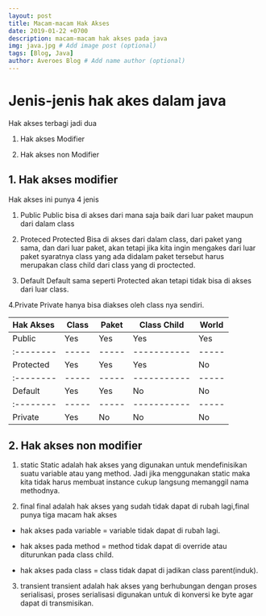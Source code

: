 ```yaml
---
layout: post
title: Macam-macam Hak Akses
date: 2019-01-22 +0700
description: macam-macam hak akses pada java
img: java.jpg # Add image post (optional)
tags: [Blog, Java]
author: Averoes Blog # Add name author (optional)
---
```



# Jenis-jenis hak akes dalam java

Hak akses terbagi jadi dua

1. Hak akses Modifier

2.  Hak akses non Modifier

## 1. Hak akses modifier

Hak akses ini punya 4 jenis

1. Public
Public bisa di akses dari mana saja baik dari luar paket maupun dari dalam class

2. Proteced
Protected Bisa di akses dari dalam class, dari paket yang sama, dan dari luar paket, akan tetapi jika kita ingin mengakes dari luar paket syaratnya class yang ada didalam paket tersebut harus merupakan class child dari class yang di proctected.

3. Default
Default sama seperti Protected akan tetapi tidak bisa di akses dari luar class.

4.Private
Private hanya bisa diakses oleh class nya sendiri.


|Hak Akses|Class|Paket|Class Child|World|
|:--------|-----|-----|-----------|-----|
|Public   |Yes  |Yes  |Yes        |Yes  |
|:--------|-----|-----|-----------|-----|
|Protected|Yes  |Yes  |Yes        |No   |
|:--------|-----|-----|-----------|-----|
|Default  |Yes  |Yes  |No         |No   |
|:--------|-----|-----|-----------|-----|
|Private  |Yes  |No   |No         |No   |


## 2. Hak akses non modifier

1. static
Static adalah hak akses yang digunakan untuk mendefinisikan suatu variable atau yang method.
Jadi jika menggunakan static maka kita tidak harus membuat instance cukup langsung memanggil nama methodnya.

2. final
final adalah hak akses yang sudah tidak dapat di rubah lagi,final punya tiga macam hak akses

- hak akses pada variable = variable tidak dapat di rubah lagi.

- hak akses pada method = method tidak dapat di override atau diturunkan pada class child.

- hak akses pada class = class tidak dapat di jadikan class parent(induk).

3. transient
transient adalah hak akses yang berhubungan dengan proses serialisasi, proses serialisasi digunakan untuk di konversi ke byte agar dapat di transmisikan. 

